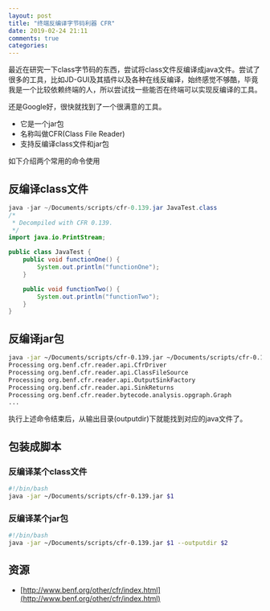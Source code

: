 ```yaml
---
layout: post
title: "终端反编译字节码利器 CFR"
date: 2019-02-24 21:11
comments: true
categories: 
---
```

最近在研究一下class字节码的东西，尝试将class文件反编译成java文件。尝试了很多的工具，比如JD-GUI及其插件以及各种在线反编译，始终感觉不够酷，毕竟我是一个比较依赖终端的人，所以尝试找一些能否在终端可以实现反编译的工具。

<!--more--> 

还是Google好，很快就找到了一个很满意的工具。

  * 它是一个jar包
  * 名称叫做CFR(Class File Reader)
  * 支持反编译class文件和jar包

如下介绍两个常用的命令使用

## 反编译class文件
```java
java -jar ~/Documents/scripts/cfr-0.139.jar JavaTest.class
/*
 * Decompiled with CFR 0.139.
 */
import java.io.PrintStream;

public class JavaTest {
    public void functionOne() {
        System.out.println("functionOne");
    }

    public void functionTwo() {
        System.out.println("functionTwo");
    }
}
```

## 反编译jar包
```bash
java -jar ~/Documents/scripts/cfr-0.139.jar ~/Documents/scripts/cfr-0.139.jar --outputdir /tmp/outputdir
Processing org.benf.cfr.reader.api.CfrDriver
Processing org.benf.cfr.reader.api.ClassFileSource
Processing org.benf.cfr.reader.api.OutputSinkFactory
Processing org.benf.cfr.reader.api.SinkReturns
Processing org.benf.cfr.reader.bytecode.analysis.opgraph.Graph
...
```
执行上述命令结束后，从输出目录(outputdir)下就能找到对应的java文件了。


## 包装成脚本
### 反编译某个class文件
```bash
#!/bin/bash
java -jar ~/Documents/scripts/cfr-0.139.jar $1
```

### 反编译某个jar包
```bash
#!/bin/bash
java -jar ~/Documents/scripts/cfr-0.139.jar $1 --outputdir $2
```

## 资源
  * [http://www.benf.org/other/cfr/index.html](http://www.benf.org/other/cfr/index.html)